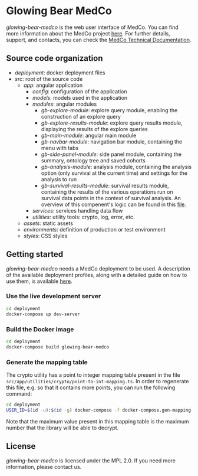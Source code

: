 # Glowing Bear MedCo
*glowing-bear-medco* is the web user interface of MedCo.
You can find more information about the MedCo project [here](https://medco.epfl.ch/).
For further details, support, and contacts, you can check the [MedCo Technical Documentation](https://ldsec.gitbook.io/medco-documentation/).

## Source code organization
- *deployment*: docker deployment files
- *src*: root of the source code
  - *app*: angular application
    - *config*: configuration of the application
    - *models*: models used in the application
    - *modules*: angular modules
      - *gb-explore-module*: explore query module, enabling the construction of an explore query
      - *gb-explore-results-module*: explore query results module, displaying the results of the explore queries
      - *gb-main-module*: angular main module
      - *gb-navbar-module*: navigation bar module, containing the menu with tabs
      - *gb-side-panel-module*: side panel module, containing the summary, ontology tree and saved cohorts
      - *gb-analysis-module*: analysis module, containing the analysis option (only survival at the current time) and settings for the analysis to run
      - *gb-survival-results-module*: survival results module, containing the results of the various operations run on survival data points in the context of survival analysis. An overview of this compenent's logic can be found in this [file](https://github.com/ldsec/glowing-bear-medco/src/survival-analysis.md).
    - *services*: services handling data flow
    - *utilities*: utility tools: crypto, log, error, etc.
  - *assets*: static assets 
  - *environments*: definition of production or test environment
  - *styles*: CSS styles

## Getting started
*glowing-bear-medco* needs a MedCo deployment to be used. A description of the available deployment profiles, along with a detailed guide on how to use them, is available 
[here](https://ldsec.gitbook.io/medco-documentation/system-administrator-guide/deployment).

### Use the live development server
```bash
cd deployment
docker-compose up dev-server
```

### Build the Docker image
```bash
cd deployment
docker-compose build glowing-bear-medco
```

### Generate the mapping table
The crypto utility has a point to integer mapping table present in the file `src/app/utilities/crypto/point-to-int-mapping.ts`.
In order to regenerate this file, e.g. so that it contains more points, you can run the following command:

```bash
cd deployment
USER_ID=$(id -u):$(id -g) docker-compose -f docker-compose.gen-mapping-table.yml run gen-mapping-table
```

Note that the maximum value present in this mapping table is the maximum number that the library will be able to decrypt.

## License
*glowing-bear-medco* is licensed under the MPL 2.0. If you need more information, please contact us.
